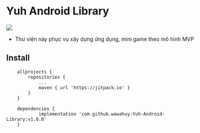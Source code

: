 # Yuh Android Library
[![](https://jitpack.io/v/wawahuy/Yuh-Android-Library.svg)](https://jitpack.io/#wawahuy/Yuh-Android-Library)
- Thư viện này phục vụ xây dựng ứng dụng, mini game theo mô hình MVP

## Install
```
	allprojects {
		repositories {
			...
			maven { url 'https://jitpack.io' }
		}
	}
```

```
	dependencies {
	        implementation 'com.github.wawahuy:Yuh-Android-Library:v1.0.0'
	}
```

